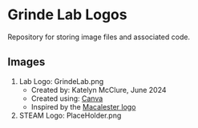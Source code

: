 # Grinde Lab Logos

Repository for storing image files and associated code.

## Images

1. Lab Logo: GrindeLab.png
   - Created by: Katelyn McClure, June 2024
   - Created using: [Canva](https://www.canva.com/)
   - Inspired by the [Macalester logo](https://www.macalester.edu/communications/tools/logodownload/)
2. STEAM Logo: PlaceHolder.png
